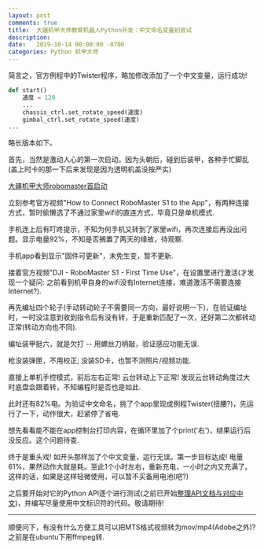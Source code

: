 ```yaml
---
layout: post
comments: true
title:  大疆机甲大师教育机器人Python开发：中文命名变量初尝试
description: 
date:   2019-10-14 00:00:00 -0700
categories: Python 机甲大师
---
```


简言之，官方例程中的Twister程序，略加修改添加了一个中文变量，运行成功!
```python
def start()
    速度 = 120
    ...
    chassis_ctrl.set_rotate_speed(速度)
    gimbal_ctrl.set_rotate_speed(速度)
...
```
略长版本如下。

首先，当然是激动人心的第一次启动。因为头朝后，碰到后装甲，各种手忙脚乱(盖上时卡的那一下后来发现是因为透明机盖没按严实)

[大疆机甲大师robomaster首启动](https://my.tv.sohu.com/us/340644084/157926332.shtml)

立刻参考官方视频"How to Connect RoboMaster S1 to the App"，有两种连接方式，暂时偷懒选了不通过家里wifi的直连方式，毕竟只是单机模式.

手机连上后有叮咚提示，不知为何手机又转到了家里wifi，再次连接后再没出问题。显示电量92%，不知是否搁置了两天的缘故，待观察.

手机app看到显示"固件可更新"，未免生变，暂不更新.

接着官方视频"DJI - RoboMaster S1 - First Time Use"，在设置里进行激活(才发现一个疑问: 之前看到机甲自身的wifi没有Internet连接，难道激活不需要连接Internet?).

再先编址四个轮子(手动转动轮子不需要同一方向，最好说明一下)，在验证编址时，一时没注意到收到指令后有没有转，于是重新匹配了一次，还好第二次都转动正常(转动方向也不同).

编址装甲挺六，就是欠打 -- 用螺丝刀柄敲，验证感应功能无误.

枪没装弹匣，不用校正; 没装SD卡，也暂不测照片/视频功能.

直接上单机手控模式，前后左右正常! 云台转动上下正常! 发现云台转动角度过大时底盘会跟着转，不知编程时是否也是如此.

此时还有82%电。为验证中文命名，挑了个app里现成例程Twister(扭腰?)，先运行了一下，动作很大，赶紧停了省电.

想先看看能不能在app控制台打印内容，在循环里加了个print('右')，结果运行后没反应。这个问题待查.

终于是重头戏! 如开头那样加了个中文变量，运行无误。第一步目标达成! 电量61%，果然动作大就是耗。至此1个小时左右，重新充电，一小时之内又充满了。这样的话，如果是这样轻微使用，可以暂不买备用电池(吧?)

之后要开始对它的Python API逐个进行测试(之前已开始[整理API文档与对应中文](https://github.com/program-in-chinese/overview/wiki/%E5%A4%A7%E7%96%86Python-API%E5%88%97%E8%A1%A8))，并编写尽量使用中文标识符的代码。敬请期待!

-------------------

顺便问下，有没有什么方便工具可以把MTS格式视频转为mov/mp4(Adobe之外)? 之前是在ubuntu下用ffmpeg转.